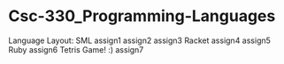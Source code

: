# Csc-330_Programming-Languages

Language Layout:
  SML
    assign1
    assign2
    assign3
  Racket
    assign4
    assign5
  Ruby
    assign6 Tetris Game!  :)
    assign7
